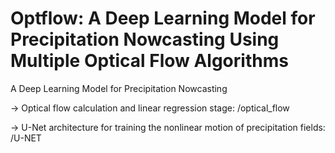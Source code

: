 # Optflow: A Deep Learning Model for Precipitation Nowcasting Using Multiple Optical Flow Algorithms

A Deep Learning Model for Precipitation Nowcasting

-> Optical flow calculation and linear regression stage: /optical_flow

-> U-Net architecture for training the nonlinear motion of precipitation fields: /U-NET

